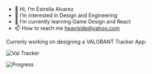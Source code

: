 - 👋 Hi, I’m Estrella Alvarez
- 👀 I’m interested in Design and Engineering
- 🌱 I’m currently learning Game Design and React
- 📫 How to reach me heaviside@yahoo.com

Currenly working on designing a VALORANT Tracker App:

![Val Tracker](https://i.imgur.com/VrMcMFE.png)

![Progress](![image](https://user-images.githubusercontent.com/109836001/191612032-6520bbef-3829-4f3a-8d60-450a067f8461.png))



<!---
estrellaalvarez/estrellaalvarez is a ✨ special ✨ repository because its `README.md` (this file) appears on your GitHub profile.
You can click the Preview link to take a look at your changes.
--->
